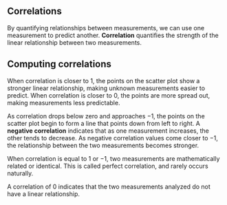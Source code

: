 ## Correlations

By quantifying relationships between measurements, we can use one measurement to predict another. **Correlation** quantifies the strength of the linear relationship between two measurements.

## Computing correlations

When correlation is closer to $1$, the points on the scatter plot show a stronger linear relationship, making unknown measurements easier to predict. When correlation is closer to $0$, the points are more spread out, making measurements less predictable. 

As correlation drops below zero and approaches $-1$, the points on the scatter plot begin to form a line that points down from left to right. A **negative correlation** indicates that as one measurement increases, the other tends to decrease. As negative correlation values come closer to $−1$, the relationship between the two measurements becomes stronger. 

When correlation is equal to $1$ or $−1$, two measurements are mathematically related or identical. This is called perfect correlation, and rarely occurs naturally.

A correlation of $0$ indicates that the two measurements analyzed do not have a linear relationship. 





